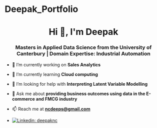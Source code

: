 # Deepak_Portfolio

<h1 align="center">Hi 👋, I'm Deepak</h1>
<h3 align="center">Masters in Applied Data Science from the University of Canterbury | Domain Expertise: Industrial Automation</h3>


- 🔭 I’m currently working on **Sales Analytics**

- 🌱 I’m currently learning **Cloud computing**

- 🤝 I’m looking for help with **Interpreting Latent Variable Modelling**

- 💬 Ask me about **providing business outcomes using data in the E-commerce and FMCG industry**

- 📫 Reach me at **ncdeeps@gmail.com**

- [![Linkedin: deepaknc](https://img.shields.io/badge/-Deepak%20NC-blue?style=flat-square&logo=Linkedin&logoColor=white&link=https://www.linkedin.com/in/deepaknc/)](https://www.linkedin.com/in/deepaknc/)
